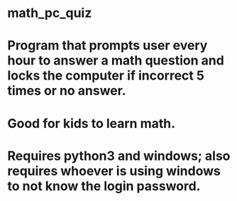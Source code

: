 # math_pc_quiz
#  Program that prompts user every hour to answer a math question and locks the computer if incorrect 5 times or no answer.
#  Good for kids to learn math.
#  Requires python3 and windows; also requires whoever is using windows to not know the login password.

